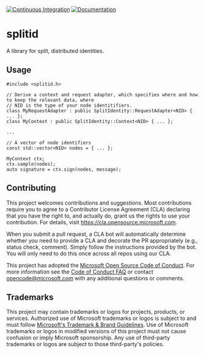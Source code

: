 [![Continuous Integration](https://github.com/microsoft/splitid/actions/workflows/ci.yml/badge.svg?branch=main)](https://github.com/microsoft/splitid/actions/workflows/ci.yml)
[![Documentation](https://github.com/microsoft/splitid/actions/workflows/build-docs.yml/badge.svg?branch=main)](https://github.com/microsoft/splitid/actions/workflows/build-docs.yml)

# splitid

A library for split, distributed identities. 

## Usage

    #include <splitid.h>

    // Derive a context and request adapter, which specifies where and how to keep the relevant data, where 
    // NID is the type of your node identitifiers.
    class MyRequestAdapter : public SplitIdentity::RequestAdapter<NID> { ... };
    class MyContext : public SplitIdentity::Context<NID> { ... };
    
    ...

    // A vector of node identifiers
    const std::vector<NID> nodes = { ... };

    MyContext ctx;
    ctx.sample(nodes);
    auto signature = ctx.sign(nodes, message);


## Contributing

This project welcomes contributions and suggestions.  Most contributions require you to agree to a
Contributor License Agreement (CLA) declaring that you have the right to, and actually do, grant us
the rights to use your contribution. For details, visit https://cla.opensource.microsoft.com.

When you submit a pull request, a CLA bot will automatically determine whether you need to provide
a CLA and decorate the PR appropriately (e.g., status check, comment). Simply follow the instructions
provided by the bot. You will only need to do this once across all repos using our CLA.

This project has adopted the [Microsoft Open Source Code of Conduct](https://opensource.microsoft.com/codeofconduct/).
For more information see the [Code of Conduct FAQ](https://opensource.microsoft.com/codeofconduct/faq/) or
contact [opencode@microsoft.com](mailto:opencode@microsoft.com) with any additional questions or comments.

## Trademarks

This project may contain trademarks or logos for projects, products, or services. Authorized use of Microsoft
trademarks or logos is subject to and must follow
[Microsoft's Trademark & Brand Guidelines](https://www.microsoft.com/en-us/legal/intellectualproperty/trademarks/usage/general).
Use of Microsoft trademarks or logos in modified versions of this project must not cause confusion or imply Microsoft sponsorship.
Any use of third-party trademarks or logos are subject to those third-party's policies.
